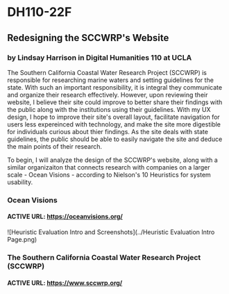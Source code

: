 # DH110-22F

## Redesigning the SCCWRP's Website
### by Lindsay Harrison in Digital Humanities 110 at UCLA

The Southern California Coastal Water Research Project (SCCWRP) is responsible for researching marine waters and setting guidelines for the state. With such an important responsibility, it is integral they communicate and organize their research effectively. However, upon reviewing their website, I believe their site could improve to better share their findings with the public along with the institutions using their guidelines. With my UX design, I hope to improve their site's overall layout, facilitate navigation for users less expereinced with technology, and make the site more digestible for individuals curious about thier findings. As the site deals with state guidelines, the public should be able to easily navigate the site and deduce the main points of their research.

To begin, I will analyze the design of the SCCWRP's website, along with a similar organizaiton that connects research with companies on a larger scale - Ocean Visions - according to Nielson's 10 Heuristics for system usability.


### Ocean Visions
#### ACTIVE URL: https://oceanvisions.org/

![Heuristic Evaluation Intro and Screenshots](../Heuristic Evaluation Intro Page.png)





### The Southern California Coastal Water Research Project (SCCWRP)
#### ACTIVE URL: https://www.sccwrp.org/ 
